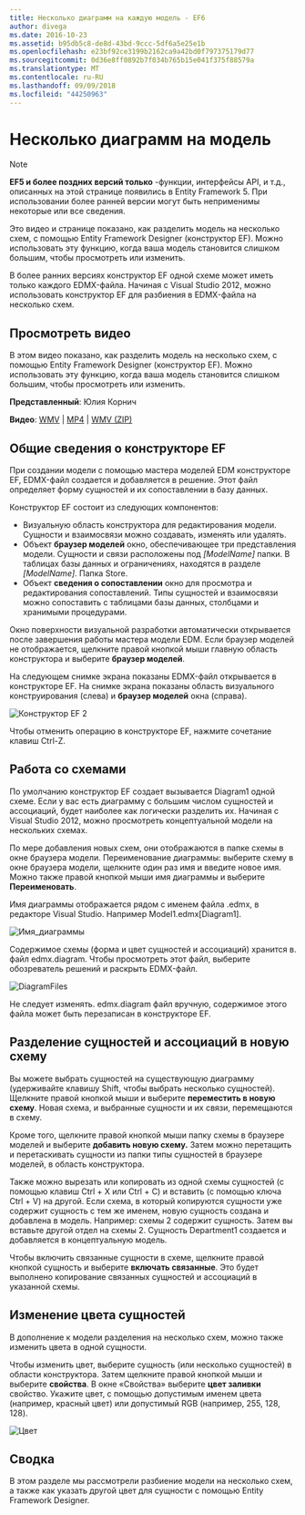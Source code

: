 ```yaml
---
title: Несколько диаграмм на каждую модель - EF6
author: divega
ms.date: 2016-10-23
ms.assetid: b95db5c8-de8d-43bd-9ccc-5df6a5e25e1b
ms.openlocfilehash: e23bf92ce3199b2162ca9a42bd0f797375179d77
ms.sourcegitcommit: 0d36e8ff0892b7f034b765b15e041f375f88579a
ms.translationtype: MT
ms.contentlocale: ru-RU
ms.lasthandoff: 09/09/2018
ms.locfileid: "44250963"
---
```

# <a name="multiple-diagrams-per-model"></a>Несколько диаграмм на модель
> [!NOTE]
> **EF5 и более поздних версий только** -функции, интерфейсы API, и т.д., описанных на этой странице появились в Entity Framework 5. При использовании более ранней версии могут быть неприменимы некоторые или все сведения.

Это видео и странице показано, как разделить модель на несколько схем, с помощью Entity Framework Designer (конструктор EF). Можно использовать эту функцию, когда ваша модель становится слишком большим, чтобы просмотреть или изменить.

В более ранних версиях конструктор EF одной схеме может иметь только каждого EDMX-файла. Начиная с Visual Studio 2012, можно использовать конструктор EF для разбиения в EDMX-файла на несколько схем.

## <a name="watch-the-video"></a>Просмотреть видео
В этом видео показано, как разделить модель на несколько схем, с помощью Entity Framework Designer (конструктор EF). Можно использовать эту функцию, когда ваша модель становится слишком большим, чтобы просмотреть или изменить.

**Представленный**: Юлия Корнич

**Видео**: [WMV](http://download.microsoft.com/download/5/C/2/5C2B52AB-5532-426F-B078-1E253341B5FA/HDI-ITPro-MSDN-winvideo-multiplediagrams.wmv) | [MP4](http://download.microsoft.com/download/5/C/2/5C2B52AB-5532-426F-B078-1E253341B5FA/HDI-ITPro-MSDN-mp4video-multiplediagrams.m4v) | [WMV (ZIP)](http://download.microsoft.com/download/5/C/2/5C2B52AB-5532-426F-B078-1E253341B5FA/HDI-ITPro-MSDN-winvideo-multiplediagrams.zip)

## <a name="ef-designer-overview"></a>Общие сведения о конструкторе EF

При создании модели с помощью мастера моделей EDM конструкторе EF, EDMX-файл создается и добавляется в решение. Этот файл определяет форму сущностей и их сопоставлении в базу данных.

Конструктор EF состоит из следующих компонентов:

-   Визуальную область конструктора для редактирования модели. Сущности и взаимосвязи можно создавать, изменять или удалять.
-   Объект **браузер моделей** окно, обеспечивающее три представления модели.  Сущности и связи расположены под *\[ModelName\]* папки. В таблицах базы данных и ограничениях, находятся в разделе  *\[ModelName\]*. Папка Store.
-   Объект **сведения о сопоставлении** окно для просмотра и редактирования сопоставлений. Типы сущностей и взаимосвязи можно сопоставить с таблицами базы данных, столбцами и хранимыми процедурами. 

Окно поверхности визуальной разработки автоматически открывается после завершения работы мастера модели EDM. Если браузер моделей не отображается, щелкните правой кнопкой мыши главную область конструктора и выберите **браузер моделей**.

На следующем снимке экрана показаны EDMX-файл открывается в конструкторе EF. На снимке экрана показаны область визуального конструирования (слева) и **браузер моделей** окна (справа).

![Конструктор EF 2](~/ef6/media/efdesigner2.png)

Чтобы отменить операцию в конструкторе EF, нажмите сочетание клавиш Ctrl-Z.

## <a name="working-with-diagrams"></a>Работа со схемами

По умолчанию конструктор EF создает вызывается Diagram1 одной схеме. Если у вас есть диаграмму с большим числом сущностей и ассоциаций, будет наиболее как логически разделить их. Начиная с Visual Studio 2012, можно просмотреть концептуальной модели на нескольких схемах.   

По мере добавления новых схем, они отображаются в папке схемы в окне браузера модели. Переименование диаграммы: выберите схему в окне браузера модели, щелкните один раз имя и введите новое имя.  Можно также правой кнопкой мыши имя диаграммы и выберите **Переименовать**.

Имя диаграммы отображается рядом с именем файла .edmx, в редакторе Visual Studio. Например Model1.edmx\[Diagram1\].

![Имя_диаграммы](~/ef6/media/diagramname.png)

Содержимое схемы (форма и цвет сущностей и ассоциаций) хранится в. файл edmx.diagram. Чтобы просмотреть этот файл, выберите обозреватель решений и раскрыть EDMX-файл. 

![DiagramFiles](~/ef6/media/diagramfiles.png)

Не следует изменять. edmx.diagram файл вручную, содержимое этого файла может быть перезаписан в конструкторе EF.
 
## <a name="splitting-entities-and-associations-into-a-new-diagram"></a>Разделение сущностей и ассоциаций в новую схему

Вы можете выбрать сущностей на существующую диаграмму (удерживайте клавишу Shift, чтобы выбрать несколько сущностей). Щелкните правой кнопкой мыши и выберите **переместить в новую схему**. Новая схема, и выбранные сущности и их связи, перемещаются в схему.

Кроме того, щелкните правой кнопкой мыши папку схемы в браузере моделей и выберите **добавить новую схему.** Затем можно перетащить и перетаскивать сущности из папки типы сущностей в браузере моделей, в область конструктора.

Также можно вырезать или копировать из одной схемы сущностей (с помощью клавиш Ctrl + X или Ctrl + C) и вставить (с помощью ключа Ctrl + V) на другой. Если схема, в который копируются сущности уже содержит сущность с тем же именем, новую сущность создана и добавлена в модель.  Например: схемы 2 содержит сущность. Затем вы вставьте другой отдел на схемы 2. Сущность Department1 создается и добавляется в концептуальную модель.   

Чтобы включить связанные сущности в схеме, щелкните правой кнопкой сущность и выберите **включать связанные**. Это будет выполнено копирование связанных сущностей и ассоциаций в указанной схемы.

## <a name="changing-the-color-of-entities"></a>Изменение цвета сущностей

В дополнение к модели разделения на несколько схем, можно также изменить цвета в одной сущности.

Чтобы изменить цвет, выберите сущность (или несколько сущностей) в области конструктора. Затем щелкните правой кнопкой мыши и выберите **свойства**. В окне «Свойства» выберите **цвет заливки** свойство. Укажите цвет, с помощью допустимым именем цвета (например, красный цвет) или допустимый RGB (например, 255, 128, 128). 

![Цвет](~/ef6/media/color.png)

## <a name="summary"></a>Сводка

В этом разделе мы рассмотрели разбиение модели на несколько схем, а также как указать другой цвет для сущности с помощью Entity Framework Designer. 
